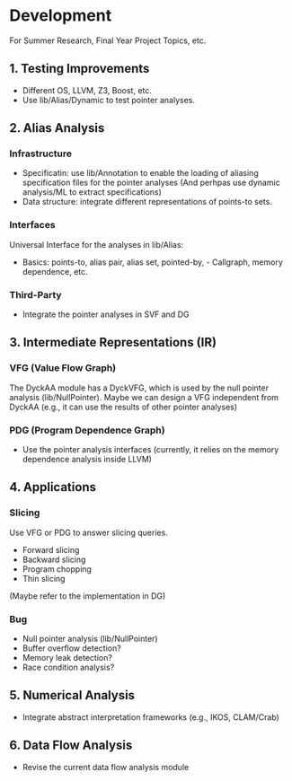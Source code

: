 # Development

For Summer Research, Final Year Project Topics, etc.

## 1. Testing Improvements

- Different OS, LLVM, Z3, Boost, etc.
- Use lib/Alias/Dynamic to test pointer analyses.

## 2. Alias Analysis

### Infrastructure

- Specificatin: use lib/Annotation to enable the loading of aliasing specification files for the pointer analyses (And perhpas use dynamic analysis/ML to extract specifications)
- Data structure: integrate different representations of points-to sets.

### Interfaces

Universal Interface for the analyses in lib/Alias: 

- Basics: points-to, alias pair, alias set, pointed-by, - Callgraph, memory dependence, etc.


### Third-Party

* Integrate the pointer analyses in SVF and DG


## 3. Intermediate Representations (IR) 

### VFG (Value Flow Graph)

The DyckAA module has a DyckVFG, which is used by the null pointer analysis (lib/NullPointer).
Maybe we can design a VFG independent from DyckAA (e.g., it can use the results of other pointer analyses)

### PDG (Program Dependence Graph)

* Use the pointer analysis interfaces (currently, it relies on the memory dependence analysis inside LLVM)

## 4. Applications 

### Slicing

Use VFG or PDG to answer slicing queries.

* Forward slicing
* Backward slicing
* Program chopping
* Thin slicing

(Maybe refer to the implementation in DG)

### Bug

- Null pointer analysis (lib/NullPointer)
- Buffer overflow detection?
- Memory leak detection?
- Race condition analysis?


## 5. Numerical Analysis

* Integrate abstract interpretation frameworks (e.g., IKOS, CLAM/Crab)

## 6. Data Flow Analysis

* Revise the current data flow analysis module




